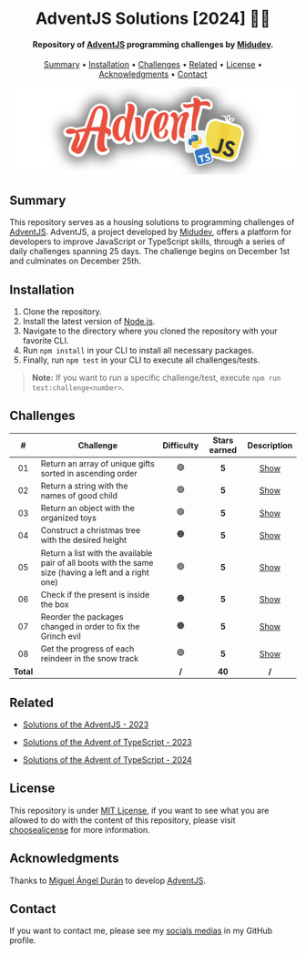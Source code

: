<h1 align="center">
    AdventJS Solutions [2024] 🎅🎄
</h1>

<h4 align="center">
    Repository of <a href="https://adventjs.dev/" target="_blank">AdventJS<a> programming challenges by <a href="https://www.linkedin.com/in/midudev/" target="_blank">Midudev</a>.
</h4>

<p align="center">
    <a href="#----summary">Summary</a> •
    <a href="#----installation">Installation</a> •
    <a href="#----challenges">Challenges</a> •
    <a href="#----related">Related</a> •
    <a href="#----license">License</a> •
    <a href="#----acknowledgments">Acknowledgments</a> •
    <a href="#----contact">Contact</a>
</p>

<p align="center">
    <img src="./.github/adventjs-logo.png" width="625">
</p>

<h2>
    Summary
</h2>
<p>
    This repository serves as a housing solutions to programming challenges of <a href="https://adventjs.dev/" target="_blank">AdventJS<a>. AdventJS, a project developed by <a href="https://www.linkedin.com/in/midudev/" target="_blank">Midudev</a>, offers a platform for developers to improve JavaScript or TypeScript skills, through a series of daily challenges spanning 25 days. The challenge begins on December 1st and culminates on December 25th.
</p>

<h2>
    Installation
</h2>
<ol>
    <li>Clone the repository.</li>
    <li>Install the latest version of <a href="https://nodejs.org/es/" target="_blank">Node.js<a>.</li>
    <li>Navigate to the directory where you cloned the repository with your favorite CLI.</li>
    <li>Run <code>npm install</code> in your CLI to install all necessary packages.</li>
    <li>Finally, run <code>npm test</code> in your CLI to execute all challenges/tests.</li>
</ol>

> **Note:** If you want to run a specific challenge/test, execute `npm run test:challenge<number>`.

<h2>
    Challenges
</h2>

|     #     | Challenge                                                                                             | Difficulty | Stars earned |        Description         |
| :-------: | ----------------------------------------------------------------------------------------------------- | :--------: | :----------: | :------------------------: |
|    01     | Return an array of unique gifts sorted in ascending order                                             |     🟢     |    **5**     | [Show](./src/01-challenge) |
|    02     | Return a string with the names of good child                                                          |     🟢     |    **5**     | [Show](./src/02-challenge) |
|    03     | Return an object with the organized toys                                                              |     🟢     |    **5**     | [Show](./src/03-challenge) |
|    04     | Construct a christmas tree with the desired height                                                    |     🟠     |    **5**     | [Show](./src/04-challenge) |
|    05     | Return a list with the available pair of all boots with the same size (having a left and a right one) |     🟢     |    **5**     | [Show](./src/05-challenge) |
|    06     | Check if the present is inside the box                                                                |     🟠     |    **5**     | [Show](./src/06-challenge) |
|    07     | Reorder the packages changed in order to fix the Grinch evil                                          |     🟠     |    **5**     | [Show](./src/07-challenge) |
|    08     | Get the progress of each reindeer in the snow track                                                   |     🟢     |    **5**     | [Show](./src/08-challenge) |
| **Total** |                                                                                                       |   **/**    |    **40**    |           **/**            |

<h2>
    Related
</h2>
<p>
    <ul>
        <li>
            <a href="https://github.com/hozlucas28/AdventJS-Solutions-2023" target="_blank">Solutions of the AdventJS - 2023</a>
        </li>
    </ul>
    <ul>
        <li>
            <a href="https://github.com/hozlucas28/AdventTS-Solutions-2023" target="_blank">Solutions of the Advent of TypeScript - 2023</a>
        </li>
    </ul>
    <ul>
        <li>
            <a href="https://github.com/hozlucas28/AdventTS-Solutions-2024" target="_blank">Solutions of the Advent of TypeScript - 2024</a>
        </li>
    </ul>
</p>

<h2>
    License
</h2>
<p>
    This repository is under <a href="./LICENSE" target="_blank">MIT License</a>, if you want to see what you are allowed to do with the content of this repository, please visit <a href="https://choosealicense.com/licenses/" target="_blank">choosealicense</a> for more information.
</p>

<h2>
    Acknowledgments
</h2>
<p>
    Thanks to <a href="https://www.linkedin.com/in/midudev/" target="_blank">Miguel Ángel Durán</a> to develop <a href="https://adventjs.dev/" target="_blank">AdventJS<a>.
</p>

<h2>
    Contact
</h1>
<p>
    If you want to contact me, please see my <a href="https://github.com/hozlucas28" target="_blank">socials medias</a> in my GitHub profile.
</p>
